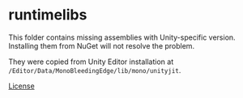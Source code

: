# runtimelibs

This folder contains missing assemblies with Unity-specific version.
Installing them from NuGet will not resolve the problem.

They were copied from Unity Editor installation at `/Editor/Data/MonoBleedingEdge/lib/mono/unityjit`.

[License](https://github.com/Unity-Technologies/mono/blob/0a9bf402126ebdded4ab7d4ecd2e2562d934d7b3/LICENSE)
